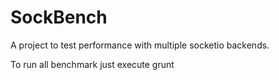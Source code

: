 SockBench
=========

A project to test performance with multiple socketio backends.

To run all benchmark just execute grunt